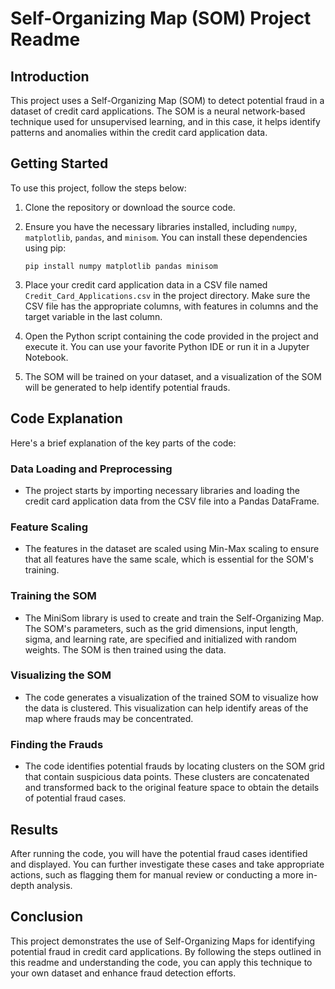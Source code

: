 # Self-Organizing Map (SOM) Project Readme

## Introduction
This project uses a Self-Organizing Map (SOM) to detect potential fraud in a dataset of credit card applications. The SOM is a neural network-based technique used for unsupervised learning, and in this case, it helps identify patterns and anomalies within the credit card application data.

## Getting Started
To use this project, follow the steps below:

1. Clone the repository or download the source code.

2. Ensure you have the necessary libraries installed, including `numpy`, `matplotlib`, `pandas`, and `minisom`. You can install these dependencies using pip:

   ```
   pip install numpy matplotlib pandas minisom
   ```

3. Place your credit card application data in a CSV file named `Credit_Card_Applications.csv` in the project directory. Make sure the CSV file has the appropriate columns, with features in columns and the target variable in the last column.

4. Open the Python script containing the code provided in the project and execute it. You can use your favorite Python IDE or run it in a Jupyter Notebook.

5. The SOM will be trained on your dataset, and a visualization of the SOM will be generated to help identify potential frauds.

## Code Explanation

Here's a brief explanation of the key parts of the code:

### Data Loading and Preprocessing
- The project starts by importing necessary libraries and loading the credit card application data from the CSV file into a Pandas DataFrame.

### Feature Scaling
- The features in the dataset are scaled using Min-Max scaling to ensure that all features have the same scale, which is essential for the SOM's training.

### Training the SOM
- The MiniSom library is used to create and train the Self-Organizing Map. The SOM's parameters, such as the grid dimensions, input length, sigma, and learning rate, are specified and initialized with random weights. The SOM is then trained using the data.

### Visualizing the SOM
- The code generates a visualization of the trained SOM to visualize how the data is clustered. This visualization can help identify areas of the map where frauds may be concentrated.

### Finding the Frauds
- The code identifies potential frauds by locating clusters on the SOM grid that contain suspicious data points. These clusters are concatenated and transformed back to the original feature space to obtain the details of potential fraud cases.

## Results
After running the code, you will have the potential fraud cases identified and displayed. You can further investigate these cases and take appropriate actions, such as flagging them for manual review or conducting a more in-depth analysis.

## Conclusion
This project demonstrates the use of Self-Organizing Maps for identifying potential fraud in credit card applications. By following the steps outlined in this readme and understanding the code, you can apply this technique to your own dataset and enhance fraud detection efforts.
